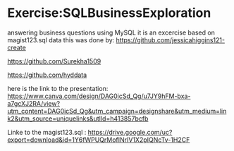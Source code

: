 # Exercise:SQLBusinessExploration
answering business questions using MySQL 
it is an excercise based on magist123.sql data
this was done by: 
https://github.com/jessicahiggins121-create

https://github.com/Surekha1509

https://github.com/hyddata  

here is the link to the presentation: 
https://www.canva.com/design/DAG0icSd_Qg/u7JY9hFM-bxa-a7gcXJ2RA/view?utm_content=DAG0icSd_Qg&utm_campaign=designshare&utm_medium=link2&utm_source=uniquelinks&utlId=h413857bcfb


Linke to the magist123.sql : https://drive.google.com/uc?export=download&id=1Y6fWPUQrMofINrIV1X2pIQNcTv-1H2CF
